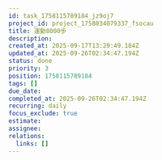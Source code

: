 ```yaml
---
id: task_1758115789184_jz9oj7
project_id: project_1758034079337_fsocau
title: 運動8000步
description: 
created_at: 2025-09-17T13:29:49.184Z
updated_at: 2025-09-26T02:34:47.194Z
status: done
priority: 3
position: 1758115789184
tags: []
due_date: 
completed_at: 2025-09-26T02:34:47.194Z
recurring: daily
focus_exclude: true
estimate: 
assignee: 
relations:
  links: []
---
```
















